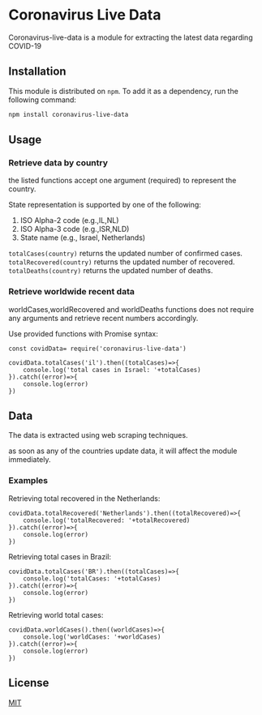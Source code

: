 # Coronavirus Live Data

Coronavirus-live-data is a module for extracting the latest data regarding COVID-19 

## Installation

This module is distributed on `npm`. To add it as a dependency, run the following command:

```bash
npm install coronavirus-live-data
```


## Usage

### Retrieve data by country

the listed functions accept one argument (required) to represent the country.

State representation is supported by one of the following:

1. ISO Alpha-2 code (e.g.,IL,NL)
2. ISO Alpha-3 code (e.g.,ISR,NLD)
3. State name (e.g., Israel, Netherlands)

`totalCases(country)` returns the updated number of confirmed cases.
`totalRecovered(country)` returns the updated number of recovered.
`totalDeaths(country)` returns the updated number of deaths.



### Retrieve worldwide recent data

worldCases,worldRecovered and worldDeaths functions does not require any arguments and retrieve recent numbers accordingly.



Use provided functions with Promise syntax:

```
const covidData= require('coronavirus-live-data')

covidData.totalCases('il').then((totalCases)=>{
    console.log('total cases in Israel: '+totalCases) 
}).catch((error)=>{
    console.log(error)
})

```


## Data
The data is extracted using web scraping techniques.

as soon as any of the countries update data, it will affect the module immediately.


### Examples

Retrieving total recovered in the Netherlands:

```
covidData.totalRecovered('Netherlands').then((totalRecovered)=>{
    console.log('totalRecovered: '+totalRecovered)
}).catch((error)=>{ 
    console.log(error)
})
```

Retrieving total cases in Brazil:

```
covidData.totalCases('BR').then((totalCases)=>{
    console.log('totalCases: '+totalCases)
}).catch((error)=>{ 
    console.log(error)
})
```

Retrieving world total cases:

```
covidData.worldCases().then((worldCases)=>{
    console.log('worldCases: '+worldCases)
}).catch((error)=>{
    console.log(error)
})
```



## License
[MIT](https://choosealicense.com/licenses/mit/)
